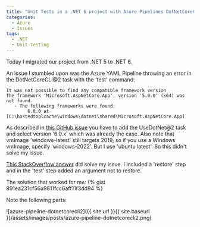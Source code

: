 ```yaml
---
title: "Unit Tests in a .NET 6 project with Azure Pipelines DotNetCoreCLI@2"
categories:
  - Azure
  - Issues
tags:
  - .NET
  - Unit Testing
---
```


Today I migrated our project from .NET 5 to .NET 6.

An issue I stumbled upon was the Azure YAML Pipeline throwing an error in the DotNetCoreCLI@2 task with the 'test' command:

```
It was not possible to find any compatible framework version
The framework 'Microsoft.AspNetCore.App', version '5.0.0' (x64) was not found.
   - The following frameworks were found:
        6.0.0 at [C:\hostedtoolcache\windows\dotnet\shared\Microsoft.AspNetCore.App]
```

As described in [this GitHub issue](https://github.com/dotnet/core/issues/6907) you have to add the UseDotNet@2 task and select version '6.0.x' which was already the case. Also note that vmImage 'windows-latest' still targets 2019, so if you use a Windows vmImage, specify 'windows-2022'. But I use 'ubuntu latest'. So this didn't solve my issue.

[This StackOverflow answer](https://stackoverflow.com/questions/70043477/netsdk1045-the-current-net-sdk-does-not-support-newer-version-as-a-target/70050863#70050863) did solve my issue. I included a 'restore' step and in the 'test' step added an argument not to restore.

The solution that worked for me:
{% gist 891ea231cf56a9811fcc6aff11f3dd94 %}

Note the following parts:

![azure-pipeline-dotnetcorecli2]({{ site.url }}{{ site.baseurl }}/assets/images/posts/azure-pipeline-dotnetcorecli2.png)